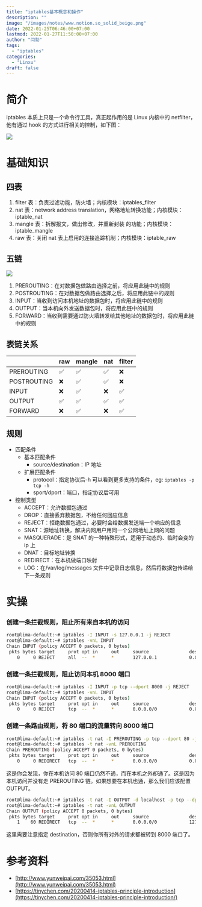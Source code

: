 ```yaml
---
title: "iptables基本概念和操作"
description: ""
image: "/images/notes/www.notion.so_solid_beige.png"
date: 2022-01-25T06:46:00+07:00
lastmod: 2022-01-27T11:50:00+07:00
author: "闫勃"
tags:
  - "iptables"
categories:
  - "Linxu"
draft: false
---
```


# 简介

iptables 本质上只是一个命令行工具，真正起作用的是 Linux 内核中的 netfilter，他有通过 hook 的方式进行相关的控制，如下图：

![](/images/notes/iptables%E5%9F%BA%E6%9C%AC%E6%A6%82%E5%BF%B5%E5%92%8C%E6%93%8D%E4%BD%9C/s3.us-west-2.amazonaws.com_89d0f15f-c24c-40b2-97c7-d46f9c0f8d95.png)

# 基础知识

## 四表

1. filter 表：负责过滤功能，防火墙；内核模块：iptables_filter
1. nat 表：network address translation，网络地址转换功能；内核模块：iptable_nat
1. mangle 表：拆解报文，做出修改，并重新封装 的功能；内核模块：iptable_mangle
1. raw 表：关闭 nat 表上启用的连接追踪机制；内核模块：iptable_raw

## 五链

![](/images/notes/iptables%E5%9F%BA%E6%9C%AC%E6%A6%82%E5%BF%B5%E5%92%8C%E6%93%8D%E4%BD%9C/s3.us-west-2.amazonaws.com_e5432620-abf4-4b3a-bcb2-aa199b615c55.png)

1. PREROUTING：在对数据包做路由选择之前，将应用此链中的规则
1. POSTROUTING：在对数据包做路由选择之后，将应用此链中的规则
1. INPUT：当收到访问本机地址的数据包时，将应用此链中的规则
1. OUTPUT：当本机向外发送数据包时，将应用此链中的规则
1. FORWARD：当收到需要通过防火墙转发给其他地址的数据包时，将应用此链中的规则

## 表链关系

|             | raw | mangle | nat | filter |
| :---------- | :-- | :----- | :-- | :----- |
| PREROUTING  | ✅  | ✅     | ✅  | ❌     |
| POSTROUTING | ❌  | ✅     | ✅  | ❌     |
| INPUT       | ❌  | ✅     | ❌  | ✅     |
| OUTPUT      | ✅  | ✅     | ✅  | ✅     |
| FORWARD     | ❌  | ✅     | ❌  | ✅     |

## 规则

- 匹配条件
  - 基本匹配条件
    - source/destination：IP 地址
  - 扩展匹配条件
    - protocol：指定协议后-h 可以看到更多支持的条件，eg: `iptables -p tcp -h`
    - sport/dport：端口，指定协议后可用
- 控制类型
  - ACCEPT：允许数据包通过
  - DROP：直接丢弃数据包，不给任何回应信息
  - REJECT：拒绝数据包通过，必要时会给数据发送端一个响应的信息
  - SNAT：源地址转换，解决内网用户用同一个公网地址上网的问题
  - MASQUERADE：是 SNAT 的一种特殊形式，适用于动态的、临时会变的 ip 上
  - DNAT：目标地址转换
  - REDIRECT：在本机做端口映射
  - LOG：在/var/log/messages 文件中记录日志信息，然后将数据包传递给下一条规则

# 实操

### 创建一条拦截规则，阻止所有来自本机的访问

```bash
root@lima-default:~# iptables -I INPUT -s 127.0.0.1 -j REJECT
root@lima-default:~# iptables -vnL INPUT
Chain INPUT (policy ACCEPT 0 packets, 0 bytes)
 pkts bytes target     prot opt in     out     source               destination
    0     0 REJECT     all  --  *      *       127.0.0.1            0.0.0.0/0            reject-with icmp-port-unreachable
```

### 创建一条拦截规则，阻止访问本机 8000 端口

```bash
root@lima-default:~# iptables -I INPUT -p tcp --dport 8000 -j REJECT
root@lima-default:~# iptables -vnL INPUT
Chain INPUT (policy ACCEPT 0 packets, 0 bytes)
 pkts bytes target     prot opt in     out     source               destination
    0     0 REJECT     tcp  --  *      *       0.0.0.0/0            0.0.0.0/0            tcp dpt:8000 reject-with icmp-port-unreachable
```

### 创建一条路由规则，将 80 端口的流量转向 8000 端口

```bash
root@lima-default:~# iptables -t nat -I PREROUTING -p tcp --dport 80 -j REDIRECT --to-port 8000
root@lima-default:~# iptables -t nat -vnL PREROUTING
Chain PREROUTING (policy ACCEPT 0 packets, 0 bytes)
 pkts bytes target     prot opt in     out     source               destination
    0     0 REDIRECT   tcp  --  *      *       0.0.0.0/0            0.0.0.0/0            tcp dpt:80 redir ports 8000
```

这是你会发现，你在本机访问 80 端口仍然不通，而在本机之外却通了。这是因为本机访问并没有走 PREROUTING 链。如果想要在本机也通，那么我们应该配置 OUTPUT。

```bash
root@lima-default:~# iptables -t nat -I OUTPUT -d localhost -p tcp --dport 80 -j REDIRECT --to-ports 8000
root@lima-default:~# iptables -t nat -vnL OUTPUT
Chain OUTPUT (policy ACCEPT 0 packets, 0 bytes)
 pkts bytes target     prot opt in     out     source               destination
    1    60 REDIRECT   tcp  --  *      *       0.0.0.0/0            127.0.0.1            tcp dpt:80 redir ports 8000
```

这里需要注意指定 destination，否则你所有对外的请求都被转到 8000 端口了。

# 参考资料

- [http://www.yunweipai.com/35053.html](http://www.yunweipai.com/35053.html)
- [https://tinychen.com/20200414-iptables-principle-introduction](https://tinychen.com/20200414-iptables-principle-introduction/)
